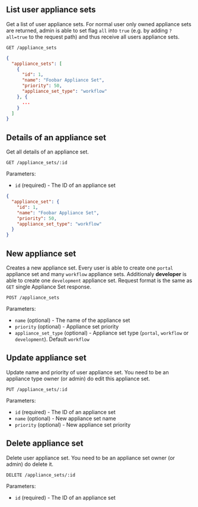## List user appliance sets

Get a list of user appliance sets. For normal user only owned appliance sets are returned, admin is able to set flag `all` into `true` (e.g. by adding `?all=true` to the request path) and thus receive all users appliance sets.

```
GET /appliance_sets
```

```json
{
  "appliance_sets": [
    {
      "id": 1,
      "name": "Foobar Appliance Set",
      "priority": 50,
      "appliance_set_type": "workflow"
    }, {
      ...
    }
  ]
}
```

## Details of an appliance set

Get all details of an appliance set.

```
GET /appliance_sets/:id
```

Parameters:

+ `id` (required) - The ID of an appliance set

```json
{
  "appliance_set": {
    "id": 1,
    "name": "Foobar Appliance Set",
    "priority": 50,
    "appliance_set_type": "workflow"
  }
}
```

## New appliance set

Creates a new appliance set. Every user is able to create one `portal` appliance set and many `workflow` appliance sets. Additionaly **developer** is able to create one `development` appliance set. Request format is the same as `GET` single Appliance Set response.

```
POST /appliance_sets
```

Parameters:

+ `name` (optional) - The name of the appliance set
+ `priority` (optional) - Appliance set priority
+ `appliance_set_type` (optional) - Appliance set type (`portal`, `workflow` or `development`). Default `workflow`

## Update appliance set

Update name and priority of user appliance set. You need to be an appliance type owner (or admin) do edit this appliance set.

```
PUT /appliance_sets/:id
```

Parameters:

+ `id` (required) - The ID of an appliance set
+ `name` (optional) - New appliance set name
+ `priority` (optional) - New appliance set priority

## Delete appliance set

Delete user appliance set. You need to be an appliance set owner (or admin) do delete it.

```
DELETE /appliance_sets/:id
```

Parameters:

+ `id` (required) - The ID of an appliance set